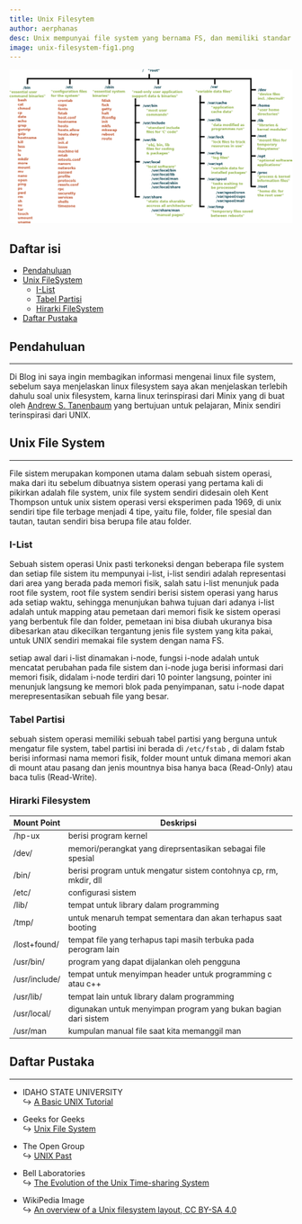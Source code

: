 ```yaml
---
title: Unix Filesytem
author: aerphanas
desc: Unix mempunyai file system yang bernama FS, dan memiliki standar hirarki untuk mempermudah memanage file dan folder
image: unix-filesystem-fig1.png
---
```


![Standard Unix Filesystem Hierarchy](/images/unix-filesystem-fig1.png "Standard Unix Filesystem Hierarchy")

## Daftar isi

- [Pendahuluan](#pendahuluan)
- [Unix FileSystem](#unix-file-system)
  - [I-List](#i-list)
  - [Tabel Partisi](#tabel-partisi)
  - [Hirarki FileSystem](#hirarki-filesystem)
- [Daftar Pustaka](#daftar-pustaka)

## Pendahuluan

---

Di Blog ini saya ingin membagikan informasi mengenai linux file system, sebelum saya menjelaskan linux filesystem saya akan menjelaskan terlebih dahulu soal unix filesystem, karna linux terinspirasi dari Minix yang di buat oleh [Andrew S. Tanenbaum](https://www.cs.vu.nl/~ast/) yang bertujuan untuk pelajaran, Minix sendiri terinspirasi dari UNIX.

## Unix File System

---

File sistem merupakan komponen utama dalam sebuah sistem operasi, maka dari itu sebelum dibuatnya sistem operasi yang pertama kali di pikirkan adalah file system, unix file system sendiri didesain oleh Kent Thompson untuk unix sistem operasi versi eksperimen pada 1969, di unix sendiri tipe file terbage menjadi 4 tipe, yaitu file, folder, file spesial dan tautan, tautan sendiri bisa berupa file atau folder.

### I-List

Sebuah sistem operasi Unix pasti terkoneksi dengan beberapa file system dan setiap file sistem itu mempunyai i-list, i-list sendiri adalah representasi dari area yang berada pada memori fisik, salah satu i-list menunjuk pada root file system, root file system sendiri berisi sistem operasi yang harus ada setiap waktu, sehingga menunjukan bahwa tujuan dari adanya i-list adalah untuk mapping atau pemetaan dari memori fisik ke sistem operasi yang berbentuk file dan folder, pemetaan ini bisa diubah ukuranya bisa dibesarkan atau dikecilkan tergantung jenis file system yang kita pakai, untuk UNIX sendiri memakai file system dengan nama FS.

setiap awal dari i-list dinamakan i-node, fungsi i-node adalah untuk mencatat perubahan pada file sistem dan i-node juga berisi informasi dari memori fisik, didalam i-node terdiri dari 10 pointer langsung, pointer ini menunjuk langsung ke memori blok pada penyimpanan, satu i-node dapat merepresentasikan sebuah file yang besar.

### Tabel Partisi

sebuah sistem operasi memiliki sebuah tabel partisi yang berguna untuk mengatur file system, tabel partisi ini berada di ```/etc/fstab``` , di dalam fstab berisi informasi nama memori fisik, folder mount untuk dimana memori akan di mount atau pasang dan jenis mountnya bisa hanya baca (Read-Only) atau baca tulis (Read-Write).

### Hirarki Filesystem

| Mount Point   | Deskripsi                                                         |
|---------------|-------------------------------------------------------------------|
| /hp-ux        | berisi program kernel                                             |
| /dev/         | memori/perangkat yang direprsentasikan sebagai file spesial       |
| /bin/         | berisi program untuk mengatur sistem contohnya cp, rm, mkdir, dll |
| /etc/         | configurasi sistem                                                |
| /lib/         | tempat untuk library dalam programming                            |
| /tmp/         | untuk menaruh tempat sementara dan akan terhapus saat booting     |
| /lost+found/  | tempat file yang terhapus tapi masih terbuka pada perogram lain   |
| /usr/bin/     | program yang dapat dijalankan oleh pengguna                       |
| /usr/include/ | tempat untuk menyimpan header untuk programming c atau c++        |
| /usr/lib/     | tempat lain untuk library dalam programming                       |
| /usr/local/   | digunakan untuk menyimpan program yang bukan bagian dari sistem   |
| /usr/man      | kumpulan manual file saat kita memanggil man                      |

## Daftar Pustaka

---

- IDAHO STATE UNIVERSITY  
↪ [A Basic UNIX Tutorial](https://fsl.fmrib.ox.ac.uk/fslcourse/unix_intro/index.html)

- Geeks for Geeks  
↪ [Unix File System](https://www.geeksforgeeks.org/unix-file-system/)

- The Open Group  
↪ [UNIX Past](https://unix.org/what_is_unix/history_timeline.html)

- Bell Laboratories  
↪ [The Evolution of the Unix Time-sharing System](https://www.bell-labs.com/usr/dmr/www/hist.html)

- WikiPedia Image  
↪ [An overview of a Unix filesystem layout, CC BY-SA 4.0](https://en.wikipedia.org/wiki/Unix_filesystem#/media/File:Standard-unix-filesystem-hierarchy.svg)

